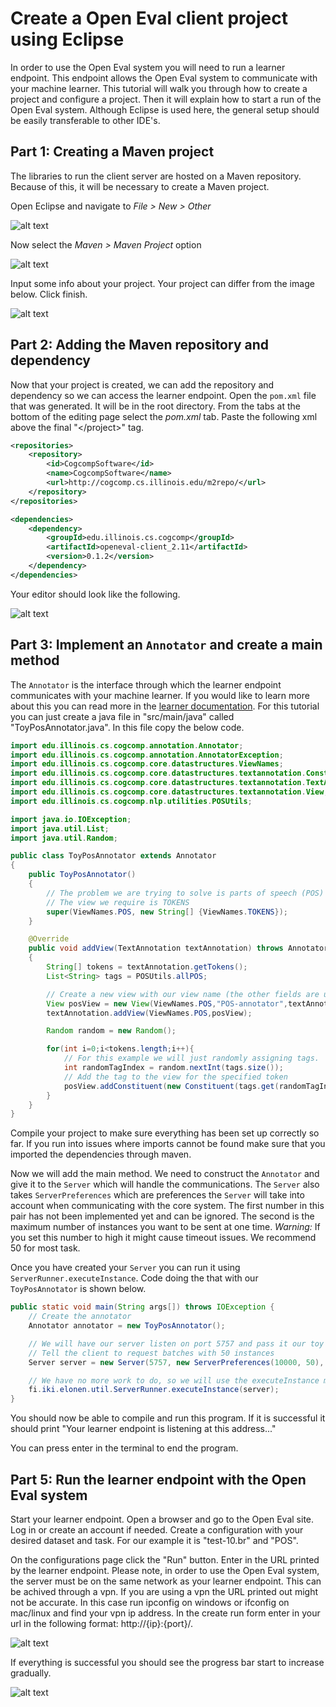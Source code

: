 # Create a Open Eval client project using Eclipse

In order to use the Open Eval system you will need to run a learner endpoint. This endpoint allows the Open Eval system to communicate with your machine learner. This tutorial will walk you through how to create a project and configure a project. Then it will explain how to start a run of the Open Eval system. Although Eclipse is used here, the general setup should be easily transferable to other IDE's.

## Part 1: Creating a Maven project

The libraries to run the client server are hosted on a Maven repository. Because of this, it will be necessary to create a Maven project.

Open Eclipse and navigate to _File > New > Other_

![alt text](images/eclipse0_new_project.png)

Now select the _Maven > Maven Project_ option

![alt text](images/eclipse1_maven_project.png)

Input some info about your project. Your project can differ from the image below. Click finish.

![alt text](images/eclipse2_create_page.png)

## Part 2: Adding the Maven repository and dependency

Now that your project is created, we can add the repository and dependency so we can access the learner endpoint. Open the `pom.xml` file that was generated. It will be in the root directory. From the tabs at the bottom of the editing page select the *pom.xml* tab. Paste the following xml above the final "\</project>" tag.

```xml
<repositories>
    <repository>
        <id>CogcompSoftware</id>
        <name>CogcompSoftware</name>
        <url>http://cogcomp.cs.illinois.edu/m2repo/</url>
    </repository>
</repositories>

<dependencies>
    <dependency>
        <groupId>edu.illinois.cs.cogcomp</groupId>
        <artifactId>openeval-client_2.11</artifactId>
        <version>0.1.2</version>
    </dependency>
</dependencies>
```

Your editor should look like the following.

![alt text](images/eclipse3_pom.png)

## Part 3: Implement an `Annotator` and create a main method

The `Annotator` is the interface through which the learner endpoint communicates with your machine learner. If you would like to learn more about this you can read more in the [learner documentation](https://github.com/IllinoisCogComp/open-eval/tree/master/learner). For this tutorial you can just create a java file in "src/main/java" called "ToyPosAnnotator.java". In this file copy the below code.

```java
import edu.illinois.cs.cogcomp.annotation.Annotator;
import edu.illinois.cs.cogcomp.annotation.AnnotatorException;
import edu.illinois.cs.cogcomp.core.datastructures.ViewNames;
import edu.illinois.cs.cogcomp.core.datastructures.textannotation.Constituent;
import edu.illinois.cs.cogcomp.core.datastructures.textannotation.TextAnnotation;
import edu.illinois.cs.cogcomp.core.datastructures.textannotation.View;
import edu.illinois.cs.cogcomp.nlp.utilities.POSUtils;

import java.io.IOException;
import java.util.List;
import java.util.Random;

public class ToyPosAnnotator extends Annotator
{
    public ToyPosAnnotator()
    {
        // The problem we are trying to solve is parts of speech (POS)
        // The view we require is TOKENS
        super(ViewNames.POS, new String[] {ViewNames.TOKENS});
    }

    @Override
    public void addView(TextAnnotation textAnnotation) throws AnnotatorException
    {
        String[] tokens = textAnnotation.getTokens();
        List<String> tags = POSUtils.allPOS;

        // Create a new view with our view name (the other fields are unimportant for this example)
        View posView = new View(ViewNames.POS,"POS-annotator",textAnnotation,1.0);
        textAnnotation.addView(ViewNames.POS,posView);

        Random random = new Random();

        for(int i=0;i<tokens.length;i++){
            // For this example we will just randomly assigning tags.
            int randomTagIndex = random.nextInt(tags.size());
            // Add the tag to the view for the specified token
            posView.addConstituent(new Constituent(tags.get(randomTagIndex),ViewNames.POS,textAnnotation,i,i+1));
        }
    }
}
```

Compile your project to make sure everything has been set up correctly so far. If you run into issues where imports cannot be found make sure that you imported the dependencies through maven.

Now we will add the main method. We need to construct the `Annotator` and give it to the `Server` which will handle the communications. The `Server` also takes `ServerPreferences` which are preferences the `Server` will take into account when communicating with the core system. The first number in this pair has not been implemented yet and can be ignored. The second is the maximum number of instances you want to be sent at one time. *Warning:* If you set this number to high it might cause timeout issues. We recommend 50 for most task.

Once you have created your `Server` you can run it using `ServerRunner.executeInstance`. Code doing the that with our `ToyPosAnnotator` is shown below.

```java
public static void main(String args[]) throws IOException {
    // Create the annotator
    Annotator annotator = new ToyPosAnnotator();

    // We will have our server listen on port 5757 and pass it our toy annotator
    // Tell the client to request batches with 50 instances
    Server server = new Server(5757, new ServerPreferences(10000, 50), annotator);

    // We have no more work to do, so we will use the executeInstance method to start and keep our Server alive
    fi.iki.elonen.util.ServerRunner.executeInstance(server);
}
```

You should now be able to compile and run this program. If it is successful it should print "Your learner endpoint is listening at this address..."

You can press enter in the terminal to end the program.

## Part 5: Run the learner endpoint with the Open Eval system

Start your learner endpoint. Open a browser and go to the Open Eval site. Log in or create an account if needed. Create a configuration with your desired dataset and task. For our example it is "test-10.br" and "POS". 

On the configurations page click the "Run" button. Enter in the URL printed by the learner endpoint. Please note, in order to use the Open Eval system, the server must be on the same network as your learner endpoint. This can be achived through a vpn. If you are using a vpn the URL printed out might not be accurate. In this case run ipconfig on windows or ifconfig on mac/linux and find your vpn ip address. In the create run form enter in your url in the following format: http://{ip}:{port}/.

![alt text](images/eclipse6_new_run.png)

If everything is successful you should see the progress bar start to increase gradually.

![alt text](images/eclipse7_done.png)
